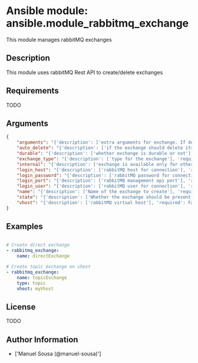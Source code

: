 # Ansible module: ansible.module_rabbitmq_exchange


This module manages rabbitMQ exchanges

## Description

This module uses rabbitMQ Rest API to create/delete exchanges

## Requirements

TODO

## Arguments

``` json
{
    "arguments": "{'description': ['extra arguments for exchange. If defined this argument is a key/value dictionary'], 'required': False, 'default': {}}",
    "auto_delete": "{'description': ['if the exchange should delete itself after all queues/exchanges unbound from it'], 'required': False, 'type': 'bool', 'default': False}",
    "durable": "{'description': ['whether exchange is durable or not'], 'required': False, 'type': 'bool', 'default': True}",
    "exchange_type": "{'description': ['type for the exchange'], 'required': False, 'choices': ['fanout', 'direct', 'headers', 'topic'], 'aliases': ['type'], 'default': 'direct'}",
    "internal": "{'description': ['exchange is available only for other exchanges'], 'required': False, 'type': 'bool', 'default': False}",
    "login_host": "{'description': ['rabbitMQ host for connection'], 'required': False, 'default': 'localhost'}",
    "login_password": "{'description': ['rabbitMQ password for connection'], 'required': False, 'default': False}",
    "login_port": "{'description': ['rabbitMQ management api port'], 'required': False, 'default': 15672}",
    "login_user": "{'description': ['rabbitMQ user for connection'], 'required': False, 'default': 'guest'}",
    "name": "{'description': ['Name of the exchange to create'], 'required': True}",
    "state": "{'description': ['Whether the exchange should be present or absent', 'Only present implemented atm'], 'choices': ['present', 'absent'], 'required': False, 'default': 'present'}",
    "vhost": "{'description': ['rabbitMQ virtual host'], 'required': False, 'default': '/'}",
}
```

## Examples


``` yaml

# Create direct exchange
- rabbitmq_exchange:
    name: directExchange

# Create topic exchange on vhost
- rabbitmq_exchange:
    name: topicExchange
    type: topic
    vhost: myVhost

```

## License

TODO

## Author Information
  - ['Manuel Sousa (@manuel-sousa)']
